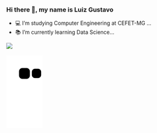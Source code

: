 ### Hi there 👋, my name is Luiz Gustavo


- 💻 I’m studying Computer Engineering at CEFET-MG ...
- 📚 I’m currently learning Data Science...

<div>
  <a href="https://beacons.ai/LuizGustavo8">
  <picture>
  <source
    srcset="https://github-readme-stats.vercel.app/api?username=LuizGustavo8&show_icons=true&theme=dark"
    media="(prefers-color-scheme: dark)"
  />
  <source
    srcset="https://github-readme-stats.vercel.app/api?username=LuizGustavo8&show_icons=true"
    media="(prefers-color-scheme: light), (prefers-color-scheme: no-preference)"
  />
  <img src="https://github-readme-stats.vercel.app/api?username=LuizGustavo8&show_icons=true" />
</picture>
</div>

![Snake animation](https://github.com/rafaballerini/rafaballerini/blob/output/github-contribution-grid-snake.svg)
